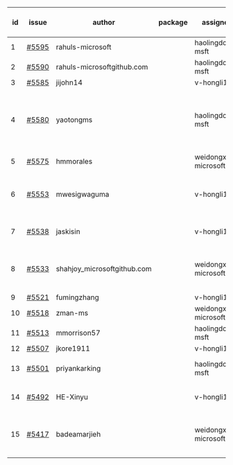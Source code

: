 | id | issue | author | package | assignee | bot advice | created date of issue | target release date | date from target |
| ------ | ------ | ------ | ------ | ------ | ------ | ------ | ------ | :-----: |
| 1 | [#5595](https://github.com/Azure/sdk-release-request/issues/5595) | rahuls-microsoft |  | haolingdong-msft | new issue. | 10-10 | 10-25 |  |
| 2 | [#5590](https://github.com/Azure/sdk-release-request/issues/5590) | rahuls-microsoftgithub.com |  | haolingdong-msft |  | 10-10 | 10-25 |  |
| 3 | [#5585](https://github.com/Azure/sdk-release-request/issues/5585) | jijohn14 |  | v-hongli1 | new issue. | 10-10 | 10-25 |  |
| 4 | [#5580](https://github.com/Azure/sdk-release-request/issues/5580) | yaotongms |  | haolingdong-msft | close to release date. Attention to inconsistent tag. FirstGA. | 10-09 | 10-14 | 2 |
| 5 | [#5575](https://github.com/Azure/sdk-release-request/issues/5575) | hmmorales |  | weidongxu-microsoft | FirstBeta. TypeSpec. | 10-07 | 10-25 |  |
| 6 | [#5553](https://github.com/Azure/sdk-release-request/issues/5553) | mwesigwaguma |  | v-hongli1 | new comment. Attention to inconsistent tag. | 10-01 | 10-25 |  |
| 7 | [#5538](https://github.com/Azure/sdk-release-request/issues/5538) | jaskisin |  | v-hongli1 | new issue. new comment. | 09-27 | 10-24 |  |
| 8 | [#5533](https://github.com/Azure/sdk-release-request/issues/5533) | shahjoy_microsoftgithub.com |  | weidongxu-microsoft | new comment. Attention to inconsistent tag. | 09-25 | 10-25 |  |
| 9 | [#5521](https://github.com/Azure/sdk-release-request/issues/5521) | fumingzhang |  | v-hongli1 | new issue. | 09-24 | 10-24 |  |
| 10 | [#5518](https://github.com/Azure/sdk-release-request/issues/5518) | zman-ms |  | weidongxu-microsoft | new issue. TypeSpec. | 09-24 | 10-25 |  |
| 11 | [#5513](https://github.com/Azure/sdk-release-request/issues/5513) | mmorrison57 |  | haolingdong-msft | FirstBeta. | 09-18 | 10-25 |  |
| 12 | [#5507](https://github.com/Azure/sdk-release-request/issues/5507) | jkore1911 |  | v-hongli1 | new issue. | 09-16 | 10-24 |  |
| 13 | [#5501](https://github.com/Azure/sdk-release-request/issues/5501) | priyankarking |  | haolingdong-msft | new comment. HoldOn. | 09-13 | 10-25 |  |
| 14 | [#5492](https://github.com/Azure/sdk-release-request/issues/5492) | HE-Xinyu |  | v-hongli1 | new comment. FirstBeta. | 09-13 | 10-24 |  |
| 15 | [#5417](https://github.com/Azure/sdk-release-request/issues/5417) | badeamarjieh |  | weidongxu-microsoft | new comment. FirstGA. FirstBeta. TypeSpec. | 08-12 | 10-25 |  |
